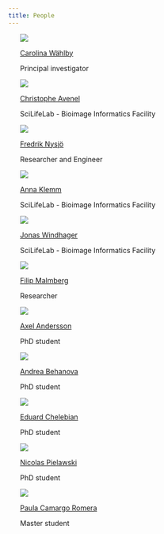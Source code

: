 ```yaml
---
title: People
---
```


<ul style="list-style-type:none">
    <li>
        <a href="https://katalog.uu.se/profile/?id=N96-5999"><img src="/assets/people_im/Carolina.png" class="people"/></a>
        <p class="name"><a href="https://katalog.uu.se/profile/?id=N96-5999">Carolina W&auml;hlby</a></p>
        <p class="people">Principal investigator
        </p>
	</li>
    <li>
        <a href="https://katalog.uu.se/empinfo/?id=N13-1716"><img src="/assets/people_im/christophe.jpg" class="people"/></a>
        <p class="name"><a href="https://katalog.uu.se/empinfo/?id=N13-1716">Christophe Avenel</a></p>
        <p class="people">SciLifeLab - Bioimage Informatics Facility 
        </p>
	</li>
    <li>
        <a href="https://katalog.uu.se/empinfo/?id=N10-427"><img src="/assets/people_im/frederick.jpg" class="people"/></a>
        <p class="name"><a href="https://katalog.uu.se/empinfo/?id=N10-427">Fredrik Nysj&ouml;</a></p>
        <p class="people">Researcher and Engineer
        </p>
	</li>
    <li>
        <a href="https://www.it.uu.se/katalog/annkl878"><img src="/assets/people_im/Anna.jfif" class="people"/></a>
        <p class="name"><a href="https://www.it.uu.se/katalog/annkl878">Anna Klemm</a></p>
        <p class="people">SciLifeLab - Bioimage Informatics Facility
        </p>
	</li>
    <li>
        <a href="https://www.it.uu.se/katalog/jonwi709"><img src="/assets/people_im/Jonas.png" class="people"/></a>
        <p class="name"><a href="https://www.it.uu.se/katalog/jonwi709">Jonas Windhager</a></p>
        <p class="people">SciLifeLab - Bioimage Informatics Facility
        </p>
	</li>
    <li>
        <a href="https://katalog.uu.se/empinfo/?id=N5-1097"><img src="/assets/people_im/Filip.jfif" class="people"/></a>
        <p class="name"><a href="https://katalog.uu.se/empinfo/?id=N5-1097">Filip Malmberg</a></p>
        <p class="people">Researcher
        </p>
	</li>
    <li>
        <a href="https://katalog.uu.se/empinfo/?id=N19-472"><img src="/assets/people_im/axel.jpg" class="people"/></a>
        <p class="name"><a href="https://katalog.uu.se/empinfo/?id=N19-472">Axel Andersson</a></p>
        <p class="people">PhD student
        </p>
	</li>    
    <li>
        <a href="https://katalog.uu.se/empinfo/?id=N20-66"><img src="/assets/people_im/andrea.jpg" class="people"/></a>
        <p class="name"><a href="https://katalog.uu.se/empinfo/?id=N20-66">Andrea Behanova</a></p>
        <p class="people">PhD student
        </p>
	</li>
    <li>
        <a href="https://katalog.uu.se/empinfo/?id=N20-1421"><img src="/assets/people_im/eduard.png" class="people"/></a>
        <p class="name"><a href="https://katalog.uu.se/empinfo/?id=N20-1421">Eduard Chelebian</a></p>
        <p class="people">PhD student
        </p>
	</li>
    <li>
        <a href="https://katalog.uu.se/profile/?id=N18-301"><img src="/assets/people_im/nicolas.jpg" class="people"/></a>
        <p class="name"><a href="https://katalog.uu.se/profile/?id=N18-301">Nicolas Pielawski</a></p>
        <p class="people">PhD student
        </p>
	</li>
    <li>
        <a href="https://www.katalog.uu.se/profile/?id=N22-1834"><img src="/assets/people_im/Paula.jpg" class="people"/></a>
        <p class="name"><a href="https://www.katalog.uu.se/profile/?id=N22-1834">Paula Camargo Romera</a></p>
        <p class="people">Master student
        </p>
	</li>
</ul>
